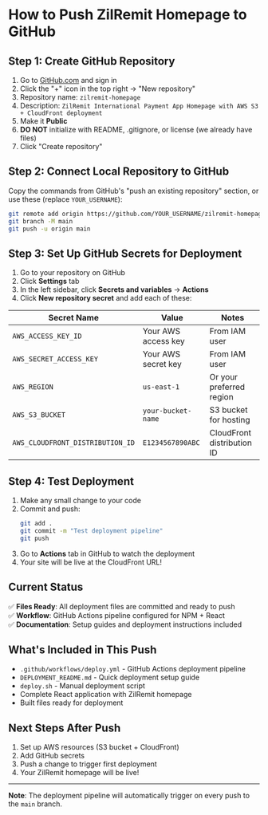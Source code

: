 # How to Push ZilRemit Homepage to GitHub

## Step 1: Create GitHub Repository

1. Go to [GitHub.com](https://github.com) and sign in
2. Click the "+" icon in the top right → "New repository"
3. Repository name: `zilremit-homepage`
4. Description: `ZilRemit International Payment App Homepage with AWS S3 + CloudFront deployment`
5. Make it **Public**
6. **DO NOT** initialize with README, .gitignore, or license (we already have files)
7. Click "Create repository"

## Step 2: Connect Local Repository to GitHub

Copy the commands from GitHub's "push an existing repository" section, or use these (replace `YOUR_USERNAME`):

```bash
git remote add origin https://github.com/YOUR_USERNAME/zilremit-homepage.git
git branch -M main
git push -u origin main
```

## Step 3: Set Up GitHub Secrets for Deployment

1. Go to your repository on GitHub
2. Click **Settings** tab
3. In the left sidebar, click **Secrets and variables** → **Actions**
4. Click **New repository secret** and add each of these:

| Secret Name | Value | Notes |
|-------------|-------|-------|
| `AWS_ACCESS_KEY_ID` | Your AWS access key | From IAM user |
| `AWS_SECRET_ACCESS_KEY` | Your AWS secret key | From IAM user |
| `AWS_REGION` | `us-east-1` | Or your preferred region |
| `AWS_S3_BUCKET` | `your-bucket-name` | S3 bucket for hosting |
| `AWS_CLOUDFRONT_DISTRIBUTION_ID` | `E1234567890ABC` | CloudFront distribution ID |

## Step 4: Test Deployment

1. Make any small change to your code
2. Commit and push:
   ```bash
   git add .
   git commit -m "Test deployment pipeline"
   git push
   ```
3. Go to **Actions** tab in GitHub to watch the deployment
4. Your site will be live at the CloudFront URL!

## Current Status

✅ **Files Ready**: All deployment files are committed and ready to push  
✅ **Workflow**: GitHub Actions pipeline configured for NPM + React  
✅ **Documentation**: Setup guides and deployment instructions included  

## What's Included in This Push

- `.github/workflows/deploy.yml` - GitHub Actions deployment pipeline
- `DEPLOYMENT_README.md` - Quick deployment setup guide  
- `deploy.sh` - Manual deployment script
- Complete React application with ZilRemit homepage
- Built files ready for deployment

## Next Steps After Push

1. Set up AWS resources (S3 bucket + CloudFront)
2. Add GitHub secrets
3. Push a change to trigger first deployment
4. Your ZilRemit homepage will be live!

---

**Note**: The deployment pipeline will automatically trigger on every push to the `main` branch.
